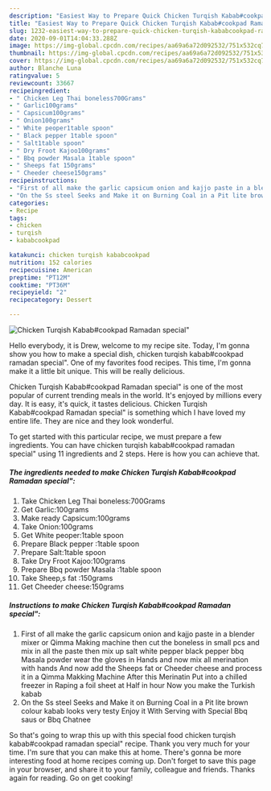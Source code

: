 ```yaml
---
description: "Easiest Way to Prepare Quick Chicken Turqish Kabab#cookpad Ramadan special&amp;#34;"
title: "Easiest Way to Prepare Quick Chicken Turqish Kabab#cookpad Ramadan special&amp;#34;"
slug: 1232-easiest-way-to-prepare-quick-chicken-turqish-kababcookpad-ramadan-special-and-34
date: 2020-09-01T14:04:33.288Z
image: https://img-global.cpcdn.com/recipes/aa69a6a72d092532/751x532cq70/chicken-turqish-kababcookpad-ramadan-special-recipe-main-photo.jpg
thumbnail: https://img-global.cpcdn.com/recipes/aa69a6a72d092532/751x532cq70/chicken-turqish-kababcookpad-ramadan-special-recipe-main-photo.jpg
cover: https://img-global.cpcdn.com/recipes/aa69a6a72d092532/751x532cq70/chicken-turqish-kababcookpad-ramadan-special-recipe-main-photo.jpg
author: Blanche Luna
ratingvalue: 5
reviewcount: 33667
recipeingredient:
- " Chicken Leg Thai boneless700Grams"
- " Garlic100grams"
- " Capsicum100grams"
- " Onion100grams"
- " White peoper1table spoon"
- " Black pepper 1table spoon"
- " Salt1table spoon"
- " Dry Froot Kajoo100grams"
- " Bbq powder Masala 1table spoon"
- " Sheeps fat 150grams"
- " Cheeder cheese150grams"
recipeinstructions:
- "First of all make the garlic capsicum onion and kajjo paste in a blender mixer or Qimma Making machine then cut the boneless in small pcs and mix in all the paste then mix up salt white pepper black pepper bbq Masala powder wear the gloves in Hands and now mix all merination with hands And now add the Sheeps fat or Cheeder cheese and process it in a Qimma Makking Machine After this Merinatin Put into a chilled freezer in Raping a foil sheet at Half in hour Now you make the Turkish kabab"
- "On the Ss steel Seeks and Make it on Burning Coal in a Pit lite brown colour kabab looks very testy Enjoy it With Serving with Special Bbq saus or Bbq Chatnee"
categories:
- Recipe
tags:
- chicken
- turqish
- kababcookpad

katakunci: chicken turqish kababcookpad 
nutrition: 152 calories
recipecuisine: American
preptime: "PT12M"
cooktime: "PT36M"
recipeyield: "2"
recipecategory: Dessert

---
```



![Chicken Turqish Kabab#cookpad Ramadan special&#34;](https://img-global.cpcdn.com/recipes/aa69a6a72d092532/751x532cq70/chicken-turqish-kababcookpad-ramadan-special-recipe-main-photo.jpg)

Hello everybody, it is Drew, welcome to my recipe site. Today, I'm gonna show you how to make a special dish, chicken turqish kabab#cookpad ramadan special&#34;. One of my favorites food recipes. This time, I'm gonna make it a little bit unique. This will be really delicious.

Chicken Turqish Kabab#cookpad Ramadan special&#34; is one of the most popular of current trending meals in the world. It's enjoyed by millions every day. It is easy, it's quick, it tastes delicious. Chicken Turqish Kabab#cookpad Ramadan special&#34; is something which I have loved my entire life. They are nice and they look wonderful.




To get started with this particular recipe, we must prepare a few ingredients. You can have chicken turqish kabab#cookpad ramadan special&#34; using 11 ingredients and 2 steps. Here is how you can achieve that.

<!--inarticleads1-->

##### The ingredients needed to make Chicken Turqish Kabab#cookpad Ramadan special&#34;:

1. Take  Chicken Leg Thai boneless:700Grams
1. Get  Garlic:100grams
1. Make ready  Capsicum:100grams
1. Take  Onion:100grams
1. Get  White peoper:1table spoon
1. Prepare  Black pepper :1table spoon
1. Prepare  Salt:1table spoon
1. Take  Dry Froot Kajoo:100grams
1. Prepare  Bbq powder Masala :1table spoon
1. Take  Sheep,s fat :150grams
1. Get  Cheeder cheese:150grams




<!--inarticleads2-->

##### Instructions to make Chicken Turqish Kabab#cookpad Ramadan special&#34;:

1. First of all make the garlic capsicum onion and kajjo paste in a blender mixer or Qimma Making machine then cut the boneless in small pcs and mix in all the paste then mix up salt white pepper black pepper bbq Masala powder wear the gloves in Hands and now mix all merination with hands And now add the Sheeps fat or Cheeder cheese and process it in a Qimma Makking Machine After this Merinatin Put into a chilled freezer in Raping a foil sheet at Half in hour Now you make the Turkish kabab
1. On the Ss steel Seeks and Make it on Burning Coal in a Pit lite brown colour kabab looks very testy Enjoy it With Serving with Special Bbq saus or Bbq Chatnee




So that's going to wrap this up with this special food chicken turqish kabab#cookpad ramadan special&#34; recipe. Thank you very much for your time. I'm sure that you can make this at home. There's gonna be more interesting food at home recipes coming up. Don't forget to save this page in your browser, and share it to your family, colleague and friends. Thanks again for reading. Go on get cooking!
